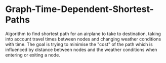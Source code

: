 # Graph-Time-Dependent-Shortest-Paths
Algorithm to find shortest path for an airplane to take to destination, taking into account travel times between nodes and changing weather conditions with time. The goal is trying to minimise the "cost" of the path which is influenced by distance between nodes and the weather conditions when entering or exiting a node.
